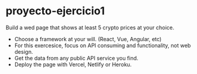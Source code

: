 # proyecto-ejercicio1

Build a wed page that shows at least 5 crypto prices at your choice.

- Choose a framework at your will. (React, Vue, Angular, etc)
- For this exercesice, focus on API consuming and functionality, not web design.
- Get the data from any public API service you find.
- Deploy the page with Vercel, Netlify or Heroku.
